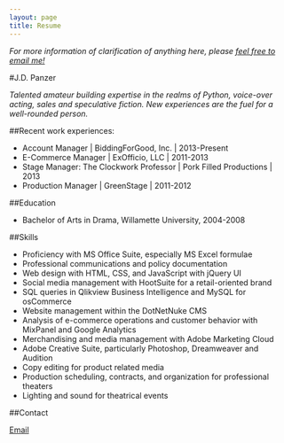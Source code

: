 ```yaml
---
layout: page
title: Resume
---
```


*For more information of clarification of anything here, please [feel free to email me!](mailto:jason.drew.panzer@gmail.com)*

#J.D. Panzer

*Talented amateur building expertise in the realms of Python, voice-over acting, sales and speculative fiction. New experiences are the fuel for a well-rounded person.*

##Recent work experiences:

* Account Manager | BiddingForGood, Inc. | 2013-Present
* E-Commerce Manager | ExOfficio, LLC | 2011-2013
* Stage Manager: The Clockwork Professor | Pork Filled Productions | 2013
* Production Manager | GreenStage | 2011-2012

##Education

* Bachelor of Arts in Drama, Willamette University, 2004-2008

##Skills

* Proficiency with MS Office Suite, especially MS Excel formulae
* Professional communications and policy documentation
* Web design with HTML, CSS, and JavaScript with jQuery UI
* Social media management with HootSuite for a retail-oriented brand
* SQL queries in Qlikview Business Intelligence and MySQL for osCommerce
* Website management within the DotNetNuke CMS
* Analysis of e-commerce operations and customer behavior with MixPanel and Google Analytics
* Merchandising and media management with Adobe Marketing Cloud
* Adobe Creative Suite, particularly Photoshop, Dreamweaver and Audition
* Copy editing for product related media
* Production scheduling, contracts, and organization for professional theaters
* Lighting and sound for theatrical events

##Contact

[Email](mailto:jason.drew.panzer@gmail.com)

